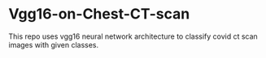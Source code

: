 # Vgg16-on-Chest-CT-scan
This repo uses vgg16 neural network architecture to classify covid ct scan images with given classes.
